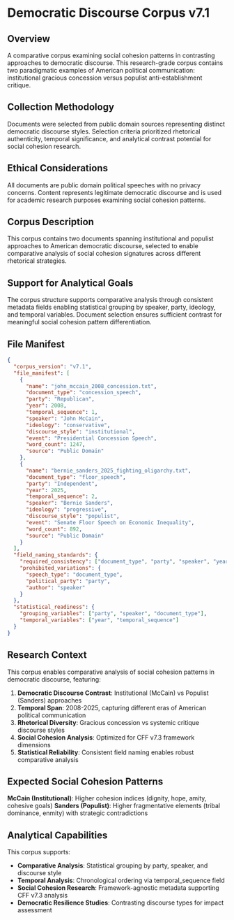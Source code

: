 # Democratic Discourse Corpus v7.1

## Overview
A comparative corpus examining social cohesion patterns in contrasting approaches to democratic discourse. This research-grade corpus contains two paradigmatic examples of American political communication: institutional gracious concession versus populist anti-establishment critique.

## Collection Methodology
Documents were selected from public domain sources representing distinct democratic discourse styles. Selection criteria prioritized rhetorical authenticity, temporal significance, and analytical contrast potential for social cohesion research.

## Ethical Considerations
All documents are public domain political speeches with no privacy concerns. Content represents legitimate democratic discourse and is used for academic research purposes examining social cohesion patterns.

## Corpus Description
This corpus contains two documents spanning institutional and populist approaches to American democratic discourse, selected to enable comparative analysis of social cohesion signatures across different rhetorical strategies.

## Support for Analytical Goals
The corpus structure supports comparative analysis through consistent metadata fields enabling statistical grouping by speaker, party, ideology, and temporal variables. Document selection ensures sufficient contrast for meaningful social cohesion pattern differentiation.

## File Manifest

```json
{
  "corpus_version": "v7.1",
  "file_manifest": [
    {
      "name": "john_mccain_2008_concession.txt",
      "document_type": "concession_speech",
      "party": "Republican",
      "year": 2008,
      "temporal_sequence": 1,
      "speaker": "John McCain",
      "ideology": "conservative",
      "discourse_style": "institutional",
      "event": "Presidential Concession Speech",
      "word_count": 1247,
      "source": "Public Domain"
    },
    {
      "name": "bernie_sanders_2025_fighting_oligarchy.txt",
      "document_type": "floor_speech", 
      "party": "Independent",
      "year": 2025,
      "temporal_sequence": 2,
      "speaker": "Bernie Sanders",
      "ideology": "progressive",
      "discourse_style": "populist",
      "event": "Senate Floor Speech on Economic Inequality",
      "word_count": 892,
      "source": "Public Domain"
    }
  ],
  "field_naming_standards": {
    "required_consistency": ["document_type", "party", "speaker", "year"],
    "prohibited_variations": {
      "speech_type": "document_type",
      "political_party": "party",
      "author": "speaker"
    }
  },
  "statistical_readiness": {
    "grouping_variables": ["party", "speaker", "document_type"],
    "temporal_variables": ["year", "temporal_sequence"]
  }
}
```

## Research Context

This corpus enables comparative analysis of social cohesion patterns in democratic discourse, featuring:

1. **Democratic Discourse Contrast**: Institutional (McCain) vs Populist (Sanders) approaches
2. **Temporal Span**: 2008-2025, capturing different eras of American political communication
3. **Rhetorical Diversity**: Gracious concession vs systemic critique discourse styles
4. **Social Cohesion Analysis**: Optimized for CFF v7.3 framework dimensions
5. **Statistical Reliability**: Consistent field naming enables robust comparative analysis

## Expected Social Cohesion Patterns

**McCain (Institutional)**: Higher cohesion indices (dignity, hope, amity, cohesive goals)
**Sanders (Populist)**: Higher fragmentative elements (tribal dominance, enmity) with strategic contradictions

## Analytical Capabilities

This corpus supports:
- **Comparative Analysis**: Statistical grouping by party, speaker, and discourse style
- **Temporal Analysis**: Chronological ordering via temporal_sequence field
- **Social Cohesion Research**: Framework-agnostic metadata supporting CFF v7.3 analysis
- **Democratic Resilience Studies**: Contrasting discourse types for impact assessment
